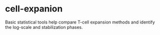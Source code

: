 # cell-expanion
Basic statistical tools help compare T-cell expansion methods and identify the log-scale and stabilization phases.

